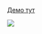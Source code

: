 [Демо тут](https://balance-pl.github.io/react-hook-form-forms/#/contractor-data-form)

![](https://balance-pl.github.io/react-hook-form-forms/contractor-data-form.png)
